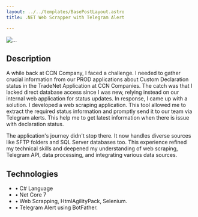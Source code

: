 ```yaml
---
layout: ../../templates/BasePostLayout.astro
title: .NET Web Scrapper with Telegram Alert

---
```




<div class="w-75 mx-auto mb-3">
    <img src="/assets/web-scrapping.png" class="d-block w-100" alt="...">
</div>

## Description

A while back at CCN Company, I faced a challenge. I needed to gather crucial information from our PROD applications about Custom Declaration status in the TradeNet Application at CCN Companies. The catch was that I lacked direct database access since I was new, relying instead on our internal web application for status updates.
In response, I came up with a solution. I developed a web scraping application. This tool allowed me to extract the required status information and promptly send it to our team via Telegram alerts. This help me to get latest information when there is issue with declaration status.

The application's journey didn't stop there. It now handles diverse sources like SFTP folders and SQL Server databases too.
This experience refined my technical skills and deepened my understanding of web scraping, Telegram API, data processing, and integrating various data sources. 


## Technologies

- • C# Language
- • Net Core 7
- • Web Scrapping, HtmlAgilityPack, Selenium.
- • Telegram Alert using BotFather.


